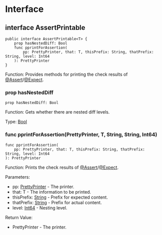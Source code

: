 # Interface

## interface AssertPrintable

```cangjie
public interface AssertPrintable<T> {
    prop hasNestedDiff: Bool
    func pprintForAssertion(
        pp: PrettyPrinter, that: T, thisPrefix: String, thatPrefix: String, level: Int64
    ): PrettyPrinter
}
```

Function: Provides methods for printing the check results of [@Assert](../../unittest_testmacro/unittest_testmacro_package_api/unittest_testmacro_package_macros.md#assert-macro)/[@Expect](../../unittest_testmacro/unittest_testmacro_package_api/unittest_testmacro_package_macros.md#expect-macro).

### prop hasNestedDiff

```cangjie
prop hasNestedDiff: Bool
```

Function: Gets whether there are nested diff levels.

Type: [Bool](../../core/core_package_api/core_package_intrinsics.md#bool)

### func pprintForAssertion(PrettyPrinter, T, String, String, Int64)

```cangjie
func pprintForAssertion(
    pp: PrettyPrinter, that: T, thisPrefix: String, thatPrefix: String, level: Int64
): PrettyPrinter
```

Function: Prints the check results of [@Assert](../../unittest_testmacro/unittest_testmacro_package_api/unittest_testmacro_package_macros.md#assert-macro)/[@Expect](../../unittest_testmacro/unittest_testmacro_package_api/unittest_testmacro_package_macros.md#expect-macro).

Parameters:

- pp: [PrettyPrinter](../../unittest_common/unittest_common_package_api/unittest_common_package_classes.md#class-prettyprinter) - The printer.
- that: T - The information to be printed.
- thisPrefix: [String](../../core/core_package_api/core_package_structs.md#struct-string) - Prefix for expected content.
- thatPrefix: [String](../../core/core_package_api/core_package_structs.md#struct-string) - Prefix for actual content.
- level: [Int64](../../core/core_package_api/core_package_intrinsics.md#int64) - Nesting level.

Return Value:

- PrettyPrinter - The printer.